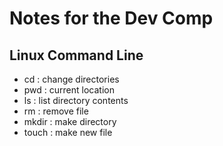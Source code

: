 # Notes for the Dev Comp

## Linux Command Line

- cd : change directories
- pwd : current location
- ls : list directory contents
- rm : remove file
- mkdir : make directory
- touch : make new file
